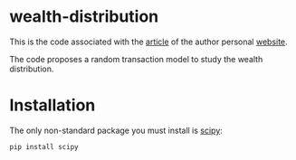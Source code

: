 # wealth-distribution

This is the code associated with the [article](https://manuneuro.github.io/EmmanuelCalvet//finance/2021/11/17/wealth-distribution-p1.html) of the author personal [website](https://manuneuro.github.io/EmmanuelCalvet/).

The code proposes a random transaction model to study the wealth distribution.

# Installation

The only non-standard package you must install is [scipy](https://scipy.org/install/):
```
pip install scipy
```
